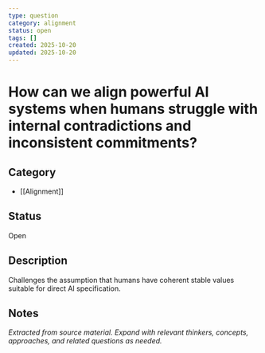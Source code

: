 ```yaml
---
type: question
category: alignment
status: open
tags: []
created: 2025-10-20
updated: 2025-10-20
---
```


# How can we align powerful AI systems when humans struggle with internal contradictions and inconsistent commitments?

## Category

- [[Alignment]]

## Status

Open

## Description

Challenges the assumption that humans have coherent stable values suitable for direct AI specification.

## Notes

*Extracted from source material. Expand with relevant thinkers, concepts, approaches, and related questions as needed.*

